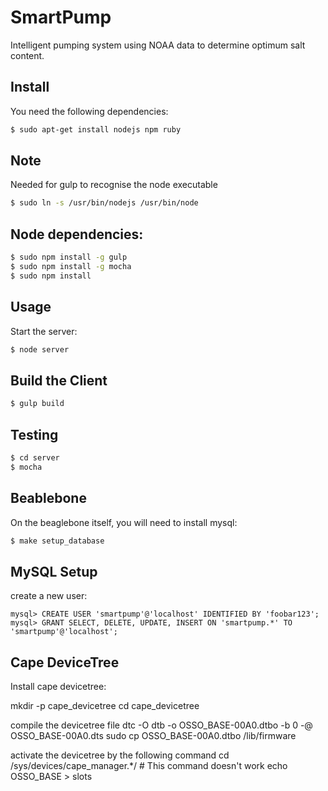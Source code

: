 # SmartPump

Intelligent pumping system using NOAA data to determine optimum salt content.

## Install

You need the following dependencies:

```sh
$ sudo apt-get install nodejs npm ruby
```
## Note

Needed for gulp to recognise the node executable

```sh
$ sudo ln -s /usr/bin/nodejs /usr/bin/node
```

## Node dependencies:

```sh
$ sudo npm install -g gulp
$ sudo npm install -g mocha
$ sudo npm install
```

## Usage

Start the server:

```sh
$ node server
```

## Build the Client

```sh
$ gulp build
```

## Testing

```sh
$ cd server
$ mocha
```

## Beablebone

On the beaglebone itself, you will need to install mysql:

```sh
$ make setup_database
```

## MySQL Setup

create a new user:

```mysql
mysql> CREATE USER 'smartpump'@'localhost' IDENTIFIED BY 'foobar123';
mysql> GRANT SELECT, DELETE, UPDATE, INSERT ON 'smartpump.*' TO 'smartpump'@'localhost';
```

## Cape DeviceTree

Install cape devicetree:

mkdir -p cape_devicetree
cd cape_devicetree

compile the devicetree file
dtc -O dtb -o OSSO_BASE-00A0.dtbo -b 0 -@ OSSO_BASE-00A0.dts
sudo cp OSSO_BASE-00A0.dtbo /lib/firmware

activate the devicetree by the following command
cd /sys/devices/cape_manager.*/ # This command doesn't work
echo OSSO_BASE > slots